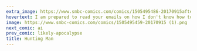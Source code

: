 ```yaml
---
extra_image: https://www.smbc-comics.com/comics/1505495486-20170915after (1).png
hovertext: I am prepared to read your emails on how I don't know how to pronounce 'pho.'
image: https://www.smbc-comics.com/comics/1505495459-20170915 (1).png
next_comic: ai
prev_comic: likely-apocalypse
title: Hunting Man
---
```


